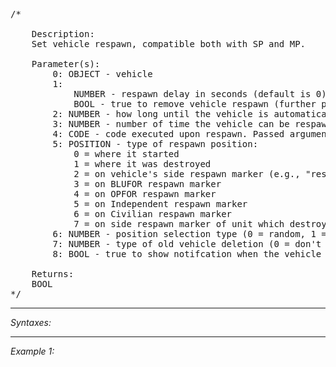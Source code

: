<pre>/*

	Description:
	Set vehicle respawn, compatible both with SP and MP.

	Parameter(s):
		0: OBJECT - vehicle
		1:
			NUMBER - respawn delay in seconds (default is 0)
			BOOL - true to remove vehicle respawn (further params are ignored), false to check if the vehicle is marked for respawn
		2: NUMBER - how long until the vehicle is automatically respawned after its crew leaves it (default is -1, i.e., disabled)
		3: NUMBER - number of time the vehicle can be respawned (default is -1, i.e., unlimited)
		4: CODE - code executed upon respawn. Passed arguments are [<newVehicle>,<oldVehicle>]. The old vehicle is deleted only after this code is completed.
		5: POSITION - type of respawn position:
			0 = where it started
			1 = where it was destroyed
			2 = on vehicle's side respawn marker (e.g., "respawn_vehicle_west")
			3 = on BLUFOR respawn marker
			4 = on OPFOR respawn marker
			5 = on Independent respawn marker
			6 = on Civilian respawn marker
			7 = on side respawn marker of unit which destroyed the vehicle
		6: NUMBER - position selection type (0 = random, 1 = newest, 2 = oldest)
		7: NUMBER - type of old vehicle deletion (0 = don't delete, 1 = delete, 2 = delete with an explosion effect)
		8: BOOL - true to show notifcation when the vehicle is respawned

	Returns:
	BOOL
*/</pre>


---
*Syntaxes:*

<!-- [] call `BIS_fnc_moduleRespawnVehicle` -->

---
*Example 1:*

<!-- 
```sqf
[] call BIS_fnc_moduleRespawnVehicle;
``` -->